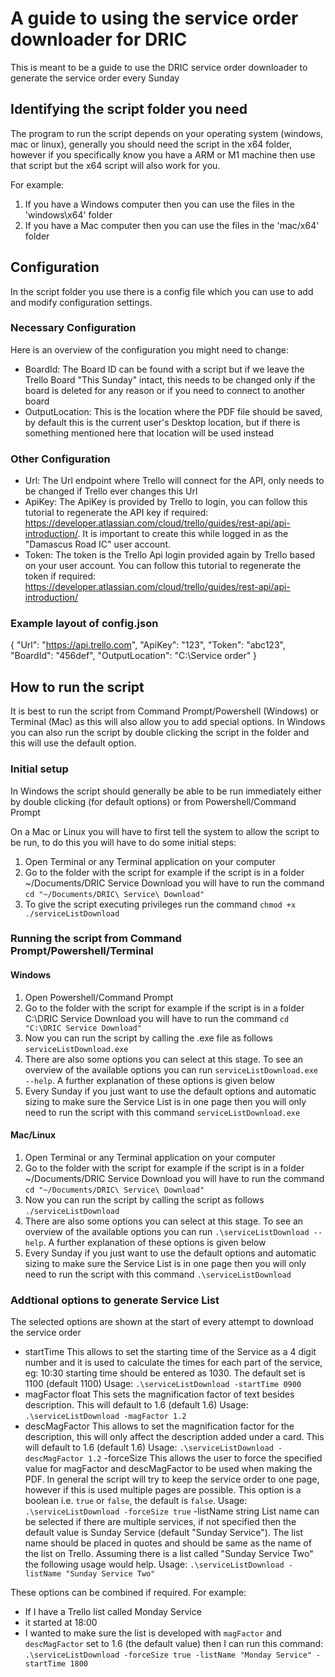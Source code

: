 # A guide to using the service order downloader for DRIC

This is meant to be a guide to use the DRIC service order downloader to generate the service order every Sunday

## Identifying the script folder you need

The program to run the script depends on your operating system (windows, mac or linux), generally you should need the script in the x64 folder, however if you specifically know you have a ARM or M1 machine then use that script but the x64 script will also work for you.

For example:

1. If you have a Windows computer then you can use the files in the 'windows\x64' folder
2. If you have a Mac computer then you can use the files in the 'mac/x64' folder

## Configuration

In the script folder you use there is a config file which you can use to add and modify configuration settings.

### Necessary Configuration

Here is an overview of the configuration you might need to change:

- BoardId: The Board ID can be found with a script but if we leave the Trello Board "This Sunday" intact, this needs to be changed only if the board is deleted for any reason or if you need to connect to another board
- OutputLocation: This is the location where the PDF file should be saved, by default this is the current user's Desktop location, but if there is something mentioned here that location will be used instead

### Other Configuration

- Url: The Url endpoint where Trello will connect for the API, only needs to be changed if Trello ever changes this Url
- ApiKey: The ApiKey is provided by Trello to login, you can follow this tutorial to regenerate the API key if required: https://developer.atlassian.com/cloud/trello/guides/rest-api/api-introduction/. It is important to create this while logged in as the "Damascus Road IC" user account.
- Token: The token is the Trello Api login provided again by Trello based on your user account. You can follow this tutorial to regenerate the token if required: https://developer.atlassian.com/cloud/trello/guides/rest-api/api-introduction/

### Example layout of config.json

{
"Url": "https://api.trello.com",
"ApiKey": "123",
"Token": "abc123",
"BoardId": "456def",
"OutputLocation": "C:\Service order"
}

## How to run the script

It is best to run the script from Command Prompt/Powershell (Windows) or Terminal (Mac) as this will also allow you to add special options. In Windows you can also run the script by double clicking the script in the folder and this will use the default option.

### Initial setup

In Windows the script should generally be able to be run immediately either by double clicking (for default options) or from Powershell/Command Prompt

On a Mac or Linux you will have to first tell the system to allow the script to be run, to do this you will have to do some initial steps:

1. Open Terminal or any Terminal application on your computer
2. Go to the folder with the script for example if the script is in a folder ~/Documents/DRIC Service Download you will have to run the command `cd "~/Documents/DRIC\ Service\ Download"`
3. To give the script executing privileges run the command `chmod +x ./serviceListDownload`

### Running the script from Command Prompt/Powershell/Terminal

#### Windows

1. Open Powershell/Command Prompt
2. Go to the folder with the script for example if the script is in a folder C:\DRIC Service Download you will have to run the command `cd "C:\DRIC Service Download"`
3. Now you can run the script by calling the .exe file as follows `serviceListDownload.exe`
4. There are also some options you can select at this stage. To see an overview of the available options you can run `serviceListDownload.exe --help`. A further explanation of these options is given below
5. Every Sunday if you just want to use the default options and automatic sizing to make sure the Service List is in one page then you will only need to run the script with this command `serviceListDownload.exe`

#### Mac/Linux

1. Open Terminal or any Terminal application on your computer
2. Go to the folder with the script for example if the script is in a folder ~/Documents/DRIC Service Download you will have to run the command `cd "~/Documents/DRIC\ Service\ Download"`
3. Now you can run the script by calling the script as follows `./serviceListDownload`
4. There are also some options you can select at this stage. To see an overview of the available options you can run `.\serviceListDownload --help`. A further explanation of these options is given below
5. Every Sunday if you just want to use the default options and automatic sizing to make sure the Service List is in one page then you will only need to run the script with this command `.\serviceListDownload`

### Addtional options to generate Service List

The selected options are shown at the start of every attempt to download the service order

- startTime
  This allows to set the starting time of the Service as a 4 digit number and it is used to calculate the times for each part of the service, eg: 10:30 starting time should be entered as 1030. The default set is 1100 (default 1100)
  Usage: `.\serviceListDownload -startTime 0900`
- magFactor float
  This sets the magnification factor of text besides description. This will default to 1.6 (default 1.6)
  Usage: `.\serviceListDownload -magFactor 1.2`
- descMagFactor
  This allows to set the magnification factor for the description, this will only affect the description added under a card. This will default to 1.6 (default 1.6)
  Usage: `.\serviceListDownload -descMagFactor 1.2`
  -forceSize
  This allows the user to force the specified value for magFactor and descMagFactor to be used when making the PDF. In general the script will try to keep the service order to one page, however if this is used multiple pages are possible. This option is a boolean i.e. `true` or `false`, the default is `false`.
  Usage: `.\serviceListDownload -forceSize true`
  -listName string
  List name can be selected if there are multiple services, if not specified then the default value is Sunday Service (default "Sunday Service"). The list name should be placed in quotes and should be same as the name of the list on Trello. Assuming there is a list called "Sunday Service Two" the following usage would help.
  Usage: `.\serviceListDownload -listName "Sunday Service Two"`

These options can be combined if required. For example:

- If I have a Trello list called Monday Service
- it started at 18:00
- I wanted to make sure the list is developed with `magFactor` and `descMagFactor` set to 1.6 (the default value)
  then I can run this command: `.\serviceListDownload -forceSize true -listName "Monday Service" -startTime 1800`
